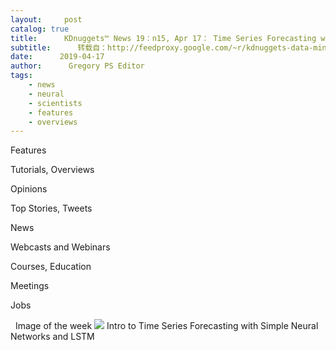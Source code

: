 ```yaml
---
layout:     post
catalog: true
title:      KDnuggets™ News 19：n15, Apr 17： Time Series Forecasting with Neural Nets and LSTM; Why Data Scientists Need To Work In Groups
subtitle:      转载自：http://feedproxy.google.com/~r/kdnuggets-data-mining-analytics/~3/9kwM2HUKDjk/n15.html
date:      2019-04-17
author:      Gregory PS Editor
tags:
    - news
    - neural
    - scientists
    - features
    - overviews
---
```



Features

Tutorials, Overviews

Opinions

Top Stories, Tweets

News

Webcasts and Webinars

Courses, Education

Meetings

Jobs



  Image of the week
![](https://cdn-images-1.medium.com/max/1200/1*k8pzQL44BvcnOnYdyyE3Dg.jpeg)
Intro to Time Series Forecasting with Simple Neural Networks and LSTM 







